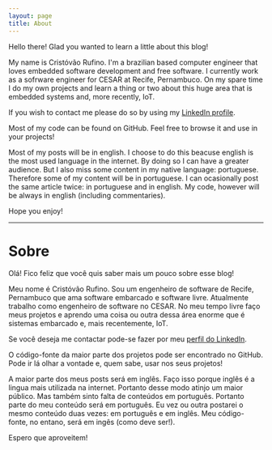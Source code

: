 ```yaml
---
layout: page
title: About
---
```


<p class="message">
Hello there! Glad you wanted to learn a little about this blog!
</p>

My name is Cristóvão Rufino. I'm a brazilian based computer engineer that loves embedded software development and free software. I currently work as a sofrware engineer for CESAR at Recife, Pernambuco. On my spare time I do my own projects and learn a thing or two about this huge area that is embedded systems and, more recently, IoT.

If you wish to contact me please do so by using my [LinkedIn profile](https://linkedin.com/in/cristovaozr).

Most of my code can be found on GitHub. Feel free to browse it and use in your projects!

Most of my posts will be in english. I choose to do this beacuse english is the most used language in the internet. By doing so I can have a greater audience. But I also miss some content in my native language: portuguese. Therefore some of my content will be in portuguese. I can ocasionally post the same article twice: in portuguese and in english. My code, however will be always in english (including commentaries).

Hope you enjoy!

---

# Sobre

<p class="message">
Olá! Fico feliz que você quis saber mais um pouco sobre esse blog!
</p>

Meu nome é Cristóvão Rufino. Sou um engenheiro de software de Recife, Pernambuco que ama software embarcado e software livre. Atualmente trabalho como engenheiro de software no CESAR. No meu tempo livre faço meus projetos e aprendo uma coisa ou outra dessa área enorme que é sistemas embarcado e, mais recentemente, IoT.

Se você deseja me contactar pode-se fazer por meu [perfil do LinkedIn](https://linkedin.com/in/cristovaozr).

O código-fonte da maior parte dos projetos pode ser encontrado no GitHub. Pode ir lá olhar a vontade e, quem sabe, usar nos seus projetos!

A maior parte dos meus posts será em inglês. Faço isso porque inglês é a lingua mais utilizada na internet. Portanto desse modo atinjo um maior público. Mas também sinto falta de conteúdos em português. Portanto parte do meu conteúdo será em português. Eu vez ou outra postarei o mesmo conteúdo duas vezes: em português e em inglês. Meu código-fonte, no entano, será em ingês (como deve ser!).

Espero que aproveitem!
